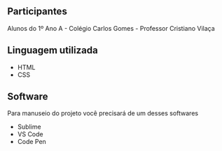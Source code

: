 ## Participantes

Alunos do 1º Ano A - Colégio Carlos Gomes - Professor Cristiano Vilaça

## Linguagem utilizada
- HTML
- CSS

## Software

Para manuseio do projeto você precisará de um desses softwares
- Sublime
- VS Code
- Code Pen
